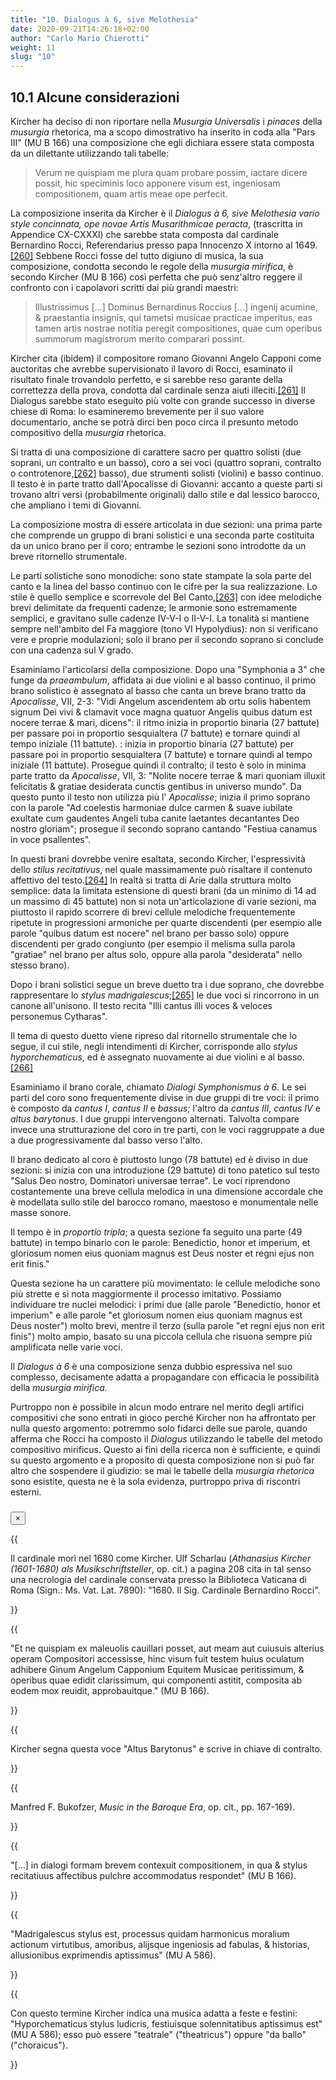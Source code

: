 ```yaml
---
title: "10. Dialogus à 6, sive Melothesia"
date: 2020-09-21T14:26:18+02:00
author: "Carlo Mario Chierotti"
weight: 11
slug: "10"
---
```


## 10.1 Alcune considerazioni</a>

Kircher ha deciso di non riportare nella _Musurgia Universalis_ i _pinaces_ della _musurgia_ rhetorica, ma a scopo dimostrativo ha inserito in coda alla "Pars III" (MU B 166) una composizione che egli dichiara essere stata composta da un dilettante utilizzando tali tabelle:

> Verum ne quispiam me plura quam probare possim, iactare dicere possit, hic speciminis loco apponere visum est, ingeniosam compositionem, quam artis meae ope perfecit.

La composizione inserita da Kircher è il _Dialogus à 6, sive Melothesia vario style concinnata, ope novae Artis Musarithmicae peracta_, (trascritta in Appendice CX-CXXXI) che sarebbe stata composta dal cardinale Bernardino Rocci, Referendarius presso papa Innocenzo X intorno al 1649.<a class="footnote-link" href="#" data-toggle="modal" data-target="#fnModal" data-footnote="260">[260]</a> Sebbene Rocci fosse del tutto digiuno di musica, la sua composizione, condotta secondo le regole della _musurgia mirifica_, è secondo Kircher (MU B 166) così perfetta che può senz'altro reggere il confronto con i capolavori scritti dai più grandi maestri:

> Illustrissimus [...] Dominus Bernardinus Roccius [...] ingenij acumine, & praestantia insignis, qui tametsi musicae practicae imperitus, eas tamen artis nostrae notitia peregit compositiones, quae cum operibus summorum magistrorum merito comparari possint.

Kircher cita (ibidem) il compositore romano Giovanni Angelo Capponi come auctoritas che avrebbe supervisionato il lavoro di Rocci, esaminato il risultato finale trovandolo perfetto, e si sarebbe reso garante della correttezza della prova, condotta dal cardinale senza aiuti illeciti.<a class="footnote-link" href="#" data-toggle="modal" data-target="#fnModal" data-footnote="261">[261]</a> Il Dialogus sarebbe stato eseguito più volte con grande successo in diverse chiese di Roma: lo esamineremo brevemente per il suo valore documentario, anche se potrà dirci ben poco circa il presunto metodo compositivo della _musurgia_ rhetorica.

Si tratta di una composizione di carattere sacro per quattro solisti (due soprani, un contralto e un basso), coro a sei voci (quattro soprani, contralto o controtenore,<a class="footnote-link" href="#" data-toggle="modal" data-target="#fnModal" data-footnote="262">[262]</a> basso), due strumenti solisti (violini) e basso continuo. Il testo è in parte tratto dall'Apocalisse di Giovanni: accanto a queste parti si trovano altri versi (probabilmente originali) dallo stile e dal lessico barocco, che ampliano i temi di Giovanni.

La composizione mostra di essere articolata in due sezioni: una prima parte che comprende un gruppo di brani solistici e una seconda parte costituita da un unico brano per il coro; entrambe le sezioni sono introdotte da un breve ritornello strumentale.

Le parti solistiche sono monodiche: sono state stampate la sola parte del canto e la linea del basso continuo con le cifre per la sua realizzazione. Lo stile è quello semplice e scorrevole del Bel Canto,<a class="footnote-link" href="#" data-toggle="modal" data-target="#fnModal" data-footnote="263">[263]</a> con idee melodiche brevi delimitate da frequenti cadenze; le armonie sono estremamente semplici, e gravitano sulle cadenze IV-V-I o II-V-I. La tonalità si mantiene sempre nell'ambito del Fa maggiore (tono VI Hypolydius): non si verificano vere e proprie modulazioni; solo il brano per il secondo soprano si conclude con una cadenza sul V grado.

Esaminiamo l'articolarsi della composizione. Dopo una "Symphonia a 3" che funge da _praeambulum_, affidata ai due violini e al basso continuo, il primo brano solistico è assegnato al basso che canta un breve brano tratto da _Apocalisse_, VII, 2-3: "Vidi Angelum ascendentem ab ortu solis habentem signum Dei vivi & clamavit voce magna quatuor Angelis quibus datum est nocere terrae & mari, dicens": il ritmo inizia in proportio binaria (27 battute) per passare poi in proportio sesquialtera (7 battute) e tornare quindi al tempo iniziale (11 battute). : inizia in proportio binaria (27 battute) per passare poi in proportio sesquialtera (7 battute) e tornare quindi al tempo iniziale (11 battute). Prosegue quindi il contralto; il testo è solo in minima parte tratto da _Apocalisse_, VII, 3: "Nolite nocere terrae & mari quoniam illuxit felicitatis & gratiae desiderata cunctis gentibus in universo mundo". Da questo punto il testo non utilizza più l' _Apocalisse_; inizia il primo soprano con la parole "Ad coelestis harmoniae dulce carmen & suave iubilate exultate cum gaudentes Angeli tuba canite laetantes decantantes Deo nostro gloriam"; prosegue il secondo soprano cantando "Festiua canamus in voce psallentes".

In questi brani dovrebbe venire esaltata, secondo Kircher, l'espressività dello _stilus recitativus_, nel quale massimamente può risaltare il contenuto affettivo del testo.<a class="footnote-link" href="#" data-toggle="modal" data-target="#fnModal" data-footnote="264">[264]</a> In realtà si tratta di Arie dalla struttura molto semplice: data la limitata estensione di questi brani (da un minimo di 14 ad un massimo di 45 battute) non si nota un'articolazione di varie sezioni, ma piuttosto il rapido scorrere di brevi cellule melodiche frequentemente ripetute in progressioni armoniche per quarte discendenti (per esempio alle parole "quibus datum est nocere" nel brano per basso solo) oppure discendenti per grado congiunto (per esempio il melisma sulla parola "gratiae" nel brano per altus solo, oppure alla parola "desiderata" nello stesso brano).

Dopo i brani solistici segue un breve duetto tra i due soprano, che dovrebbe rappresentare lo _stylus madrigalescus_;<a class="footnote-link" href="#" data-toggle="modal" data-target="#fnModal" data-footnote="265">[265]</a> le due voci si rincorrono in un canone all'unisono. Il testo recita "Illi cantus illi voces & veloces personemus Cytharas".

Il tema di questo duetto viene ripreso dal ritornello strumentale che lo segue, il cui stile, negli intendimenti di Kircher, corrisponde allo _stylus hyporchematicus_, ed è assegnato nuovamente ai due violini e al basso.<a class="footnote-link" href="#" data-toggle="modal" data-target="#fnModal" data-footnote="266">[266]</a>

Esaminiamo il brano corale, chiamato _Dialogi Symphonismus à 6_. Le sei parti del coro sono frequentemente divise in due gruppi di tre voci: il primo è composto da _cantus I_, _cantus II_ e _bassus_; l'altro da _cantus III_, _cantus IV_ e _altus barytonus_. I due gruppi intervengono alternati. Talvolta compare invece una strutturazione del coro in tre parti, con le voci raggruppate a due a due progressivamente dal basso verso l'alto.

Il brano dedicato al coro è piuttosto lungo (78 battute) ed è diviso in due sezioni: si inizia con una introduzione (29 battute) di tono patetico sul testo "Salus Deo nostro, Dominatori universae terrae". Le voci riprendono costantemente una breve cellula melodica in una dimensione accordale che è modellata sullo stile del barocco romano, maestoso e monumentale nelle masse sonore.

Il tempo è in _proportio tripla_; a questa sezione fa seguito una parte (49 battute) in tempo binario con le parole: Benedictio, honor et imperium, et gloriosum nomen eius quoniam magnus est Deus noster et regni ejus non erit finis."

Questa sezione ha un carattere più movimentato: le cellule melodiche sono più strette e si nota maggiormente il processo imitativo. Possiamo individuare tre nuclei melodici: i primi due (alle parole "Benedictio, honor et imperium" e alle parole "et gloriosum nomen eius quoniam magnus est Deus noster") molto brevi, mentre il terzo (sulla parole "et regni ejus non erit finis") molto ampio, basato su una piccola cellula che risuona sempre più amplificata nelle varie voci.

Il _Dialogus à 6_ è una composizione senza dubbio espressiva nel suo complesso, decisamente adatta a propagandare con efficacia le possibilità della _musurgia mirifica_.

Purtroppo non è possibile in alcun modo entrare nel merito degli artifici compositivi che sono entrati in gioco perché Kircher non ha affrontato per nulla questo argomento: potremmo solo fidarci delle sue parole, quando afferma che Rocci ha composto il _Dialogus_ utilizzando le tabelle del metodo compositivo mirificus. Questo ai fini della ricerca non è sufficiente, e quindi su questo argomento e a proposito di questa composizione non si può far altro che sospendere il giudizio: se mai le tabelle della _musurgia rhetorica_ sono esistite, questa ne è la sola evidenza, purtroppo priva di riscontri esterni.

<div class="d-block p-3"></div>

<!-- MODAL -->

<div id="fnModal" class="modal fade bd-example-modal-lg" tabindex="-1" role="dialog" aria-labelledby="fnLabel">
    <div class="modal-dialog modal-dialog-centered modal-lg" role="document">
        <div class="modal-content">
            <div class="modal-header">
                <h5 class="modal-title" id="fnLabel">
                    <div id="myFootnoteNumber"></div>
                </h5>
                <button type="button" class="close" data-dismiss="modal" aria-label="Close">
                    <span>×</span>
                </button>
            </div>
            <div class="modal-body">
                <div id="myFootnoteText"></div>
            </div>
        </div>
    </div>
</div>

<!-- NOTES -->

<div class="d-none">

{{ <div id="fn260">
    Il cardinale morì nel 1680 come Kircher. Ulf Scharlau (_Athanasius Kircher (1601-1680) als Musikschriftsteller_, op. cit.) a pagina 208 cita in tal senso una necrologia del cardinale conservata presso la Biblioteca Vaticana di Roma (Sign.: Ms. Vat. Lat. 7890): "1680. Il Sig. Cardinale Bernardino Rocci".
</div> }}

{{ <div id="fn261">
    "Et ne quispiam ex maleuolis cauillari posset, aut meam aut cuiusuis alterius operam Compositori accessisse, hinc visum fuit testem huius oculatum adhibere Ginum Angelum Capponium Equitem Musicae peritissimum, & operibus quae edidit clarissimum, qui componenti astitit, composita ab eodem mox reuidit, approbauitque." (MU B 166).
</div> }}

{{ <div id="fn262">
    Kircher segna questa voce "Altus Barytonus" e scrive in chiave di contralto.
</div> }}

{{ <div id="fn263">
    Manfred F. Bukofzer, _Music in the Baroque Era_, op. cit., pp. 167-169).
</div> }}

{{ <div id="fn264">
    "[...] in dialogi formam brevem contexuit compositionem, in qua & stylus recitatiuus affectibus pulchre accommodatus respondet" (MU B 166).
</div> }}

{{ <div id="fn265">
    "Madrigalescus stylus est, processus quidam harmonicus moralium actionum virtutibus, amoribus, alijsque ingeniosis ad fabulas, & historias, allusionibus exprimendis aptissimus" (MU A 586).
</div> }}

{{ <div id="fn266">
    Con questo termine Kircher indica una musica adatta a feste e festini: "Hyporchematicus stylus ludicris, festiuisque solennitatibus aptissimus est" (MU A 586); esso può essere "teatrale" ("theatricus") oppure "da ballo" ("choraicus").
</div> }}

</div>
